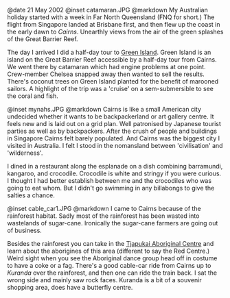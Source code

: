 @date		21 May 2002
@inset		catamaran.JPG
@markdown
My Australian holiday started with a week in Far North Queensland (FNQ for short.) The flight from Singapore landed at Brisbane first, and then flew up the coast in the early dawn to *Cairns*.  Unearthly views from the air of the green splashes of the Great Barrier Reef.

The day I arrived I did a half-day tour to [Green Island](https://greenisland.com.au/). Green Island is an island on the Great Barrier Reef accessible by a half-day tour from Cairns. We went there by catamaran which had engine problems at one point. Crew-member Chelsea snapped away then wanted to sell the results. There's coconut trees on Green Island planted for the benefit of marooned sailors. A highlight of the trip was a 'cruise' on a sem-submersible to see the coral and fish.

@inset		mynahs.JPG
@markdown
Cairns is like a small American city undecided whether it wants to be backpackerland or art gallery centre. It feels new and is laid out on a grid plan. Well patronised by Japanese tourist parties as well as by backpackers. After the crush of people and buildings in Singapore Cairns felt barely populated. And Cairns was the biggest city I visited in Australia. I felt I stood in the nomansland between 'civilisation' and 'wilderness'.

I dined in a restaurant along the esplanade on a dish combining barramundi, kangaroo, and crocodile. Crocodile is white and stringy if you were curious. I thought I had better establish between me and the crocodiles who was going to eat whom. But I didn't go swimming in any billabongs to give the salties a chance.

@inset		cable_car1.JPG
@markdown
I came to Cairns because of the rainforest habitat. Sadly most of the rainforest has been wasted into wastelands of sugar-cane. Ironically the sugar-cane farmers are going out of business.

Besides the rainforest you can take in the [Tjapukai Aboriginal Centre](https://www.tjapukai.com.au/) and learn about the aborigines of this area (different to say the Red Centre.) Weird sight when you see the Aboriginal dance group head off in costume to have a coke or a fag. There's a good cable-car ride from Cairns up to *Kuranda* over the rainforest, and then one can ride the train back. I sat the wrong side and mainly saw rock faces. Kuranda is a bit of a souvenir shopping area, does have a butterfly centre.

